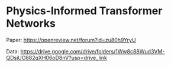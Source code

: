 # Physics-Informed Transformer Networks

Paper: https://openreview.net/forum?id=zu80h9YryU

Data: https://drive.google.com/drive/folders/1Ww8c88Wud3VM-QDsjUO882qXH06oD8nV?usp=drive_link
